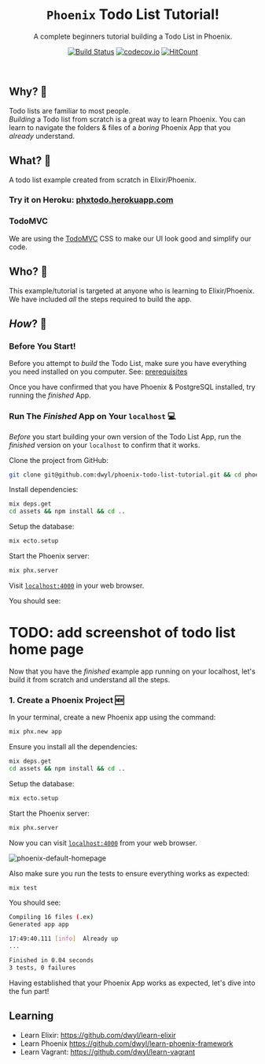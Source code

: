 <div align="center">

# `Phoenix` Todo List Tutorial!

A complete beginners tutorial building a Todo List in Phoenix.

[![Build Status](https://img.shields.io/travis/dwyl/elixir-invoke-lambda-example/master.svg?style=flat-square)](https://travis-ci.org/dwyl/elixir-invoke-lambda-example)
[![codecov.io](https://img.shields.io/codecov/c/github/dwyl/elixir-invoke-lambda-example/master.svg?style=flat-square)](http://codecov.io/github/dwyl/elixir-invoke-lambda-example?branch=master)
[![HitCount](http://hits.dwyl.com/dwyl/elixir-invoke-lambda-example.svg)](http://hits.dwyl.com/dwyl/elixir-invoke-lambda-example)

</div>
<br />


## Why? 🤷‍

Todo lists are familiar to most people. <br />
_Building_ a Todo list from scratch is a great way to learn Phoenix.
You can learn to navigate the folders & files of a _boring_
Phoenix App that you _already_ understand.



## What? 💭

A todo list example created from scratch in Elixir/Phoenix.

### Try it on Heroku: [phxtodo.herokuapp.com](https://phxtodo.herokuapp.com)


### TodoMVC

We are using the
[TodoMVC](https://github.com/dwyl/javascript-todo-list-tutorial#todomvc)
CSS to make our UI look good and simplify our code.



## Who? 👤

This example/tutorial is targeted
at anyone who is learning to Elixir/Phoenix.
We have included _all_ the steps required to build the app.



## _How_? 🚧


### Before You Start!

Before you attempt to _build_ the Todo List,
make sure you have everything you need installed on you computer.
See:
[prerequisites](https://github.com/dwyl/phoenix-chat-example#0-pre-requisites-before-you-start)

Once you have confirmed that you have Phoenix & PostgreSQL installed,
try running the _finished_ App.

### Run The _Finished_ App on Your `localhost` 💻

_Before_ you start building your own version of the Todo List App,
run the _finished_ version on your `localhost`
to confirm that it works.

Clone the project from GitHub:

```sh
git clone git@github.com:dwyl/phoenix-todo-list-tutorial.git && cd phoenix-todo-list-tutorial
```

Install dependencies:

```sh
mix deps.get
cd assets && npm install && cd ..
```

Setup the database:

```sh
mix ecto.setup
```

Start the Phoenix server:

```sh
mix phx.server
```

Visit
[`localhost:4000`](http://localhost:4000)
in your web browser.

You should see:

# TODO: add screenshot of todo list home page


Now that you have the _finished_ example app
running on your localhost,
let's build it from scratch
and understand all the steps.



### 1. Create a Phoenix Project 🆕

In your terminal, create a new Phoenix app using the command:

```sh
mix phx.new app
```

Ensure you install all the dependencies:

```sh
mix deps.get
cd assets && npm install && cd ..
```

Setup the database:

```sh
mix ecto.setup
```

Start the Phoenix server:

```sh
mix phx.server
```

Now you can visit
[`localhost:4000`](http://localhost:4000)
from your web browser.

![phoenix-default-homepage](https://user-images.githubusercontent.com/194400/74361992-c2c4ef80-4dbf-11ea-8112-2dcf6dcf1c51.png)

Also make sure you run the tests to ensure everything works as expected:

```sh
mix test
```

You should see:

```sh
Compiling 16 files (.ex)
Generated app app

17:49:40.111 [info]  Already up
...

Finished in 0.04 seconds
3 tests, 0 failures
```

Having established that your Phoenix App works as expected,
let's dive into the fun part!






## Learning

+ Learn Elixir: https://github.com/dwyl/learn-elixir
+ Learn Phoenix https://github.com/dwyl/learn-phoenix-framework
+ Learn Vagrant: https://github.com/dwyl/learn-vagrant
